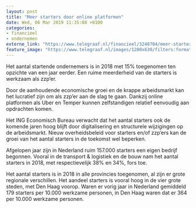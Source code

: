 ```yaml
---
layout: post
title: "Meer starters door online platformen"
date: Wed, 06 Mar 2019 11:35:08 +0100
categories: 
- financieel 
- ondernemen 
externe_link: "https://www.telegraaf.nl/financieel/3248704/meer-starters-door-online-platformen"
feature_image: "https://www.telegraaf.nl/images/1200x630/filters:format(jpeg):quality(80)/cdn-kiosk-api.telegraaf.nl/8347cbac-3ffb-11e9-a0f6-47a9b3469c5a.jpg"
---
```


<p class="intro">Het aantal startende ondernemers is in 2018 met 15% toegenomen ten opzichte van een jaar eerder. Een ruime meerderheid van de starters is werkzaam als zzp’er.</p> <p>Door de aanhoudende economische groei en de krappe arbeidsmarkt kan het lucratief zijn om als zzp’er aan de slag te gaan. Dankzij online platformen als Uber en Temper kunnen zelfstandigen relatief eenvoudig aan opdrachten komen.</p><p>Het ING Economisch Bureau verwacht dat het aantal starters ook de komende jaren hoog blijft door digitalisering en structurele wijzigingen op de arbeidsmarkt. Nieuw overheidsbeleid voor starters en/of zzp’ers kan de groei van het aantal starters in de toekomst wel beperken.</p><p>Afgelopen jaar zijn in Nederland ruim 157.000 starters een eigen bedrijf begonnen. Vooral in de transport &amp; logistiek en de bouw nam het aantal starters in 2018, met respectievelijk 38% en 34%, fors toe.</p><p>Het aantal starters is in 2018 in alle provincies toegenomen, al zijn er grote regionale verschillen. Het aandeel starters is vooral hoog in de vier grote steden, met Den Haag voorop. Waren er vorig jaar in Nederland gemiddeld 179 starters per 10.000 werkzame personen, in Den Haag waren dat er 364 per 10.000 werkzame personen.</p>
